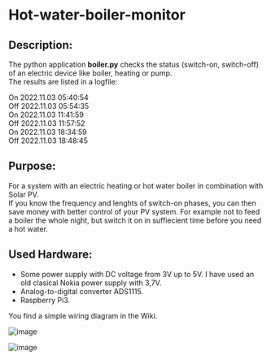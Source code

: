 # Hot-water-boiler-monitor

## Description:
The python application **boiler.py** checks the status (switch-on, switch-off) of an electric device like boiler, heating or pump.  
The results are listed in a logfile:  

 On 2022.11.03 05:40:54  
Off 2022.11.03 05:54:35  
 On 2022.11.03 11:41:59  
Off 2022.11.03 11:57:52  
 On 2022.11.03 18:34:59  
Off 2022.11.03 18:48:45  

## Purpose:
For a system with an electric heating or hot water boiler in combination with Solar PV.  
If you know the frequency and lenghts of switch-on phases, you can then save money with better control of your PV system.
For example not to feed a boiler the whole night, but switch it on in suffiecient time before you need a hot water.

## Used Hardware:  
- Some power supply with DC voltage from 3V up to 5V. I have used an old clasical Nokia power supply with 3,7V.  
- Analog-to-digital converter ADS1115.   
- Raspberry Pi3.  

You find a simple wiring diagram in the Wiki.

![image](https://user-images.githubusercontent.com/117408439/200044270-70fd90e7-7197-4d1b-8cf9-ca227804f77e.png)

![image](https://user-images.githubusercontent.com/117408439/200044077-104bfc74-3ceb-4f76-9d8d-985c5bcf9892.png)

